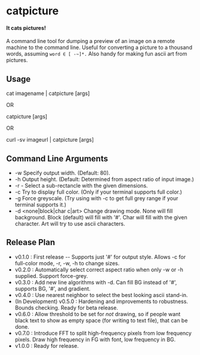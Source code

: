 # catpicture
#### It cats pictures!
A command line tool for dumping a preview of an image on a remote machine to the command line.
Useful for converting a picture to a thousand words, assuming ```word ∈ [ -~]*.```
Also handy for making fun ascii art from pictures.

## Usage

cat imagename | catpicture [args]

OR

catpicture [args] <image name>

OR 

curl -sv imageurl | catpicture [args]

## Command Line Arguments

* -w Specify output width. (Default: 80).
* -h Output height. (Default: Determined from aspect ratio of input image.)
* -r <x y w h> - Select a sub-rectancle with the given dimensions.
* -c Try to display full color. (Only if your terminal supports full color.)
* -g Force greyscale. (Try using with -c to get full grey range if your terminal supports it.)
* -d <none|block|char c|art> Change drawing mode. None will fill background. Block (default) will fill with '#'. Char will fill with the given character.  Art will try to use ascii characters.

## Release Plan

* v0.1.0 : First release -- Supports just '#' for output style.  Allows -c for full-color mode, -r, -w, -h to change sizes.
* v0.2.0 : Automatically select correct aspect ratio when only -w or -h supplied.  Support force-grey.
* v0.3.0 : Add new line algorithms with -d.  Can fill BG instead of '#', supports BG, '#', and gradient.
* v0.4.0 : Use nearest neighbor to select the best looking ascii stand-in.
* (In Development) v0.5.0 : Hardening and improvements to robustness.  Bounds checking.  Ready for beta release.
* v0.6.0 : Allow threshold to be set for _not_ drawing, so if people want black text to show as empty space (for writing to text file), that can be done.
* v0.7.0 : Introduce FFT to split high-frequency pixels from low frequency pixels. Draw high frequency in FG with font, low frequency in BG.
* v1.0.0 : Ready for release.

